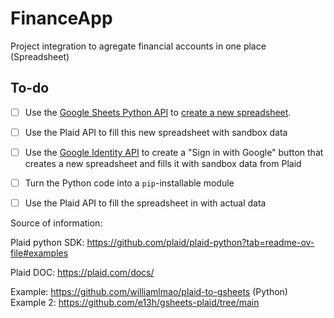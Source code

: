 # FinanceApp
Project integration to agregate financial accounts in one place (Spreadsheet)



## To-do
- [ ] Use the [Google Sheets Python API](https://developers.google.com/sheets/api/quickstart/python?authuser=0) to [create a new spreadsheet](https://stackoverflow.com/questions/69610443/how-do-i-use-the-drive-file-scope-for-a-standalone-google-apps-script/69611115#69611115).
- [ ] Use the Plaid API to fill this new spreadsheet with sandbox data
- [ ] Use the [Google Identity API](https://developers.google.com/identity/gsi/web/guides/overview) to create a "Sign in with Google" button that creates a new spreadsheet and fills it with sandbox data from Plaid
- [ ] Turn the Python code into a `pip`-installable module
- [ ] Use the Plaid API to fill the spreadsheet in with actual data


Source of information:

 
  Plaid python SDK: https://github.com/plaid/plaid-python?tab=readme-ov-file#examples

  Plaid DOC: https://plaid.com/docs/


Example: https://github.com/williamlmao/plaid-to-gsheets (Python)
Example 2: https://github.com/e13h/gsheets-plaid/tree/main





